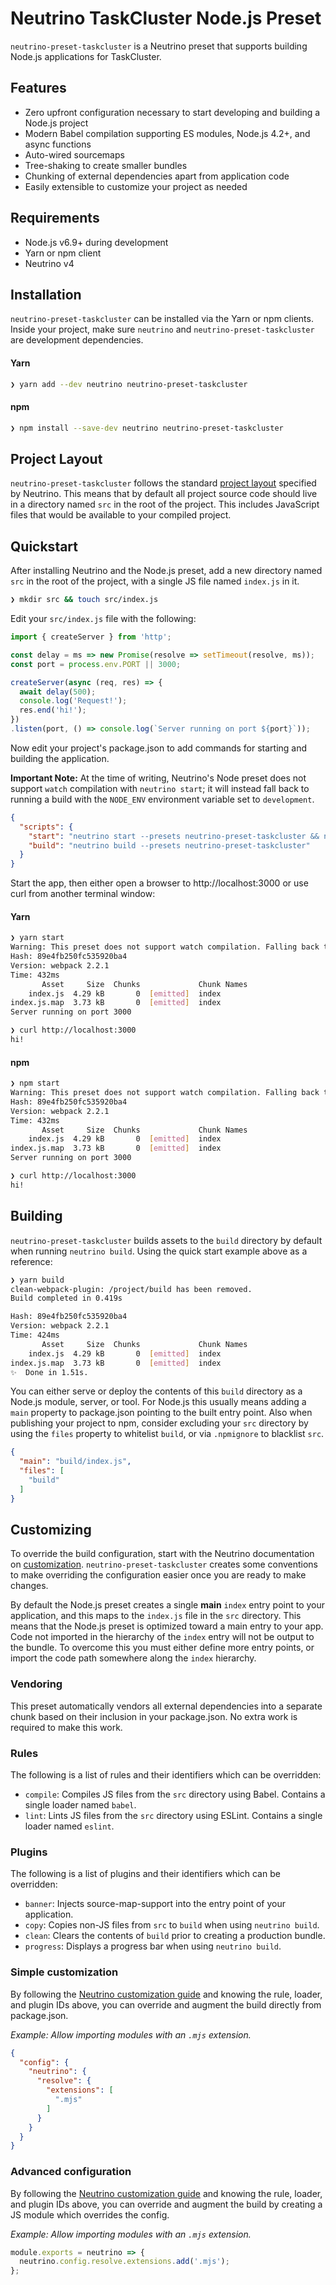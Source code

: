 # Neutrino TaskCluster Node.js Preset

`neutrino-preset-taskcluster` is a Neutrino preset that supports building Node.js applications for TaskCluster.

## Features

- Zero upfront configuration necessary to start developing and building a Node.js project
- Modern Babel compilation supporting ES modules, Node.js 4.2+, and async functions
- Auto-wired sourcemaps
- Tree-shaking to create smaller bundles
- Chunking of external dependencies apart from application code
- Easily extensible to customize your project as needed

## Requirements

- Node.js v6.9+ during development
- Yarn or npm client
- Neutrino v4

## Installation

`neutrino-preset-taskcluster` can be installed via the Yarn or npm clients. Inside your project, make sure
`neutrino` and `neutrino-preset-taskcluster` are development dependencies.

#### Yarn

```bash
❯ yarn add --dev neutrino neutrino-preset-taskcluster
```

#### npm

```bash
❯ npm install --save-dev neutrino neutrino-preset-taskcluster
```

## Project Layout

`neutrino-preset-taskcluster` follows the standard [project layout](https://neutrino.js.org/project-layout.html)
specified by Neutrino. This means that by default all project source code should live in a directory named `src` in the
root of the project. This includes JavaScript files that would be available to your compiled project.

## Quickstart

After installing Neutrino and the Node.js preset, add a new directory named `src` in the root of the project, with
a single JS file named `index.js` in it.

```bash
❯ mkdir src && touch src/index.js
```

Edit your `src/index.js` file with the following:

```js
import { createServer } from 'http';

const delay = ms => new Promise(resolve => setTimeout(resolve, ms));
const port = process.env.PORT || 3000;

createServer(async (req, res) => {
  await delay(500);
  console.log('Request!');
  res.end('hi!');
})
.listen(port, () => console.log(`Server running on port ${port}`));
```

Now edit your project's package.json to add commands for starting and building the application.

**Important Note:** At the time of writing, Neutrino's Node preset does not support `watch`
compilation with `neutrino start`; it will instead fall back to running a build with the `NODE_ENV`
environment variable set to `development`.

```json
{
  "scripts": {
    "start": "neutrino start --presets neutrino-preset-taskcluster && node build/index.js",
    "build": "neutrino build --presets neutrino-preset-taskcluster"
  }
}
```

Start the app, then either open a browser to http://localhost:3000 or use curl from another terminal window:

#### Yarn

```bash
❯ yarn start
Warning: This preset does not support watch compilation. Falling back to a one-time build.
Hash: 89e4fb250fc535920ba4
Version: webpack 2.2.1
Time: 432ms
       Asset     Size  Chunks             Chunk Names
    index.js  4.29 kB       0  [emitted]  index
index.js.map  3.73 kB       0  [emitted]  index
Server running on port 3000
```

```bash
❯ curl http://localhost:3000
hi!
```

#### npm

```bash
❯ npm start
Warning: This preset does not support watch compilation. Falling back to a one-time build.
Hash: 89e4fb250fc535920ba4
Version: webpack 2.2.1
Time: 432ms
       Asset     Size  Chunks             Chunk Names
    index.js  4.29 kB       0  [emitted]  index
index.js.map  3.73 kB       0  [emitted]  index
Server running on port 3000
```

```bash
❯ curl http://localhost:3000
hi!
```

## Building

`neutrino-preset-taskcluster` builds assets to the `build` directory by default when running `neutrino build`. Using the
quick start example above as a reference:

```bash
❯ yarn build
clean-webpack-plugin: /project/build has been removed.
Build completed in 0.419s

Hash: 89e4fb250fc535920ba4
Version: webpack 2.2.1
Time: 424ms
       Asset     Size  Chunks             Chunk Names
    index.js  4.29 kB       0  [emitted]  index
index.js.map  3.73 kB       0  [emitted]  index
✨  Done in 1.51s.
```

You can either serve or deploy the contents of this `build` directory as a Node.js module, server, or tool. For Node.js
this usually means adding a `main` property to package.json pointing to the built entry point. Also when publishing your
project to npm, consider excluding your `src` directory by using the `files` property to whitelist `build`,
or via `.npmignore` to blacklist `src`.

```json
{
  "main": "build/index.js",
  "files": [
    "build"
  ]
}
```

## Customizing

To override the build configuration, start with the Neutrino documentation on
[customization](https://neutrino.js.org/customization). `neutrino-preset-taskcluster` creates some conventions
to make overriding the configuration easier once you are ready to make changes.

By default the Node.js preset creates a single **main** `index` entry point to your application, and this maps to the
`index.js` file in the `src` directory. This means that the Node.js preset is optimized toward a main entry to your app.
Code not imported in the hierarchy of the `index` entry will not be output to the bundle. To overcome this you
must either define more entry points, or import the code path somewhere along the `index` hierarchy.

### Vendoring

This preset automatically vendors all external dependencies into a separate chunk based on their inclusion in your
package.json. No extra work is required to make this work.

### Rules

The following is a list of rules and their identifiers which can be overridden:

- `compile`: Compiles JS files from the `src` directory using Babel. Contains a single loader named `babel`.
- `lint`: Lints JS files from the `src` directory using ESLint. Contains a single loader named `eslint`.

### Plugins

The following is a list of plugins and their identifiers which can be overridden:

- `banner`: Injects source-map-support into the entry point of your application.
- `copy`: Copies non-JS files from `src` to `build` when using `neutrino build`.
- `clean`: Clears the contents of `build` prior to creating a production bundle.
- `progress`: Displays a progress bar when using `neutrino build`.

### Simple customization

By following the [Neutrino customization guide](https://neutrino.js.org/customization/simple.html) and knowing the rule,
loader, and plugin IDs above, you can override and augment the build directly from package.json.

_Example: Allow importing modules with an `.mjs` extension._

```json
{
  "config": {
    "neutrino": {
      "resolve": {
        "extensions": [
          ".mjs"
        ]
      }
    }
  }
}
```

### Advanced configuration

By following the [Neutrino customization guide](https://neutrino.js.org/customization/advanced.html) and knowing the
rule, loader, and plugin IDs above, you can override and augment the build by creating a JS module which overrides the
config.

_Example: Allow importing modules with an `.mjs` extension._

```js
module.exports = neutrino => {
  neutrino.config.resolve.extensions.add('.mjs');
};
```
